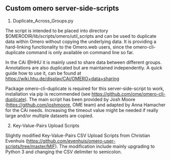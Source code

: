 ## Custom omero server-side-scripts

1. Duplicate_Across_Groups.py

The script is intended to be placed into directory $OMERODIR/lib/scripts/omero/util_scripts and can be used to duplicate data within Omero without copying the underlying data. 
It is providing a hard-linking functionality to the Omero.web users, since the omero-cli-duplicate command is only available on command line so far.

In the CAi @HHU it is mainly used to share data between different groups. Annotations are also duplicated but are maintained independently. A quick guide how to use it, can be found at https://wiki.hhu.de/display/CAi/OMERO+data+sharing 

Package omero-cli-duplicate is required for this server-side-script to work, installation via pip is recommended (see https://github.com/ome/omero-cli-duplicate). The main script has been provided by Josh Moore (https://github.com/joshmoore, OME team) and adapted by Anna Hamacher for the CAi needs. Increasing the timeout value might be needed if really large and/or multiple datasets are copied.

2. Key-Value-Pairs Upload Scripts

Slightly modified Key-Value-Pairs CSV Upload Scripts from Christian Evenhuis (https://github.com/evenhuis/omero-user-scripts/tree/master/MIF). The modification include mainly upgrading to Python 3 and changing the CSV delimiter to semicolon.
